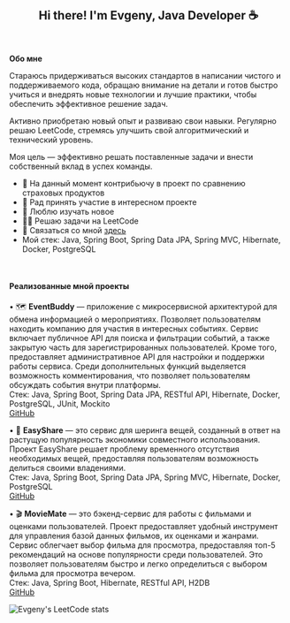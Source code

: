 <h2 align="center">Hi there! I'm Evgeny, Java Developer ☕</h2>

<br/>

**Обо мне**

Стараюсь придерживаться высоких стандартов в написании чистого и поддерживаемого кода, обращаю внимание на детали и готов быстро учиться и внедрять новые технологии и лучшие практики, чтобы обеспечить эффективное решение задач.

Активно приобретаю новый опыт и развиваю свои навыки. Регулярно решаю LeetCode, стремясь улучшить свой алгоритмический и технический уровень.

Моя цель — эффективно решать поставленные задачи и внести собственный вклад в успех команды.

- 🔭 На данный момент контрибьючу в проект по сравнению страховых продуктов
- 👯 Рад принять участие в интересном проекте
- 🧠 Люблю изучать новое
- 👨‍💻 Решаю задачи на LeetCode
- 💬 Связаться со мной [здесь](https://t.me/pelipets)
- Мой стек: Java, Spring Boot, Spring Data JPA, Spring MVC, Hibernate, Docker, PostgreSQL

<br/>

#### Реализованные мной проекты

• 🗺️ **EventBuddy** — приложение с микросервисной архитектурой для обмена информацией о мероприятиях. Позволяет пользователям находить компанию для участия в интересных событиях. Сервис включает публичное API для поиска и фильтрации событий, а также закрытую часть для зарегистрированных пользователей. Кроме того, предоставляет административное API для настройки и поддержки работы сервиса. Среди дополнительных функций выделяется возможность комментирования, что позволяет пользователям обсуждать события внутри платформы.  
Cтек: Java, Spring Boot, Spring Data JPA, RESTful API, Hibernate, Docker, PostgreSQL, JUnit, Mockito<br/>
[GitHub](https://github.com/EugeneP87/event-buddy)

• 🤝 **EasyShare** — это сервис для шеринга вещей, созданный в ответ на растущую популярность экономики совместного использования. Проект EasyShare решает проблему временного отсутствия необходимых вещей, предоставляя пользователям возможность делиться своими владениями.  
Cтек: Java, Spring Boot, Spring Data JPA, Spring MVC, Hibernate, Docker, PostgreSQL<br/>
[GitHub](https://github.com/EugeneP87/easy-share)

• 🎬 **MovieMate** — это бэкенд-сервис для работы с фильмами и оценками пользователей. Проект предоставляет удобный инструмент для управления базой данных фильмов, их оценками и жанрами. Сервис облегчает выбор фильма для просмотра, предоставляя топ-5 рекомендаций на основе популярности среди пользователей. Это позволяет пользователям быстро и легко определиться с выбором фильма для просмотра вечером.  
Cтек: Java, Spring Boot, Hibernate, RESTful API, H2DB<br/>
[GitHub](https://github.com/EugeneP87/movie-mate)

![Evgeny's LeetCode stats](https://leetcode-stats-six.vercel.app/api?username=EugeneP87&theme=dark)
